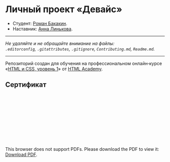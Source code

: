 # Личный проект «Девайс»

* Студент: [Роман Бакакин](https://up.htmlacademy.ru/htmlcss/25/user/571665).
* Наставник: [Анна Линькова](https://up.htmlacademy.ru/htmlcss/25/user/1015999).

---

_Не удаляйте и не обращайте внимание на файлы:_<br>
_`.editorconfig`, `.gitattributes`, `.gitignore`, `Contributing.md`, `Readme.md`._

---

Репозиторий создан для обучения на профессиональном онлайн‑курсе «[HTML и CSS, уровень 1](https://htmlacademy.ru/intensive/htmlcss)» от [HTML Academy](https://htmlacademy.ru).

## Сертификат

<object data="https://assets.htmlacademy.ru/certificates/intensive/109/571665.pdf?1562680236" type="application/pdf" width="700px" height="700px">
    <embed src="https://assets.htmlacademy.ru/certificates/intensive/109/571665.pdf?1562680236">
        <p>This browser does not support PDFs. Please download the PDF to view it: <a href="https://assets.htmlacademy.ru/certificates/intensive/109/571665.pdf?1562680236">Download PDF</a>.</p>
    </embed>
</object>

